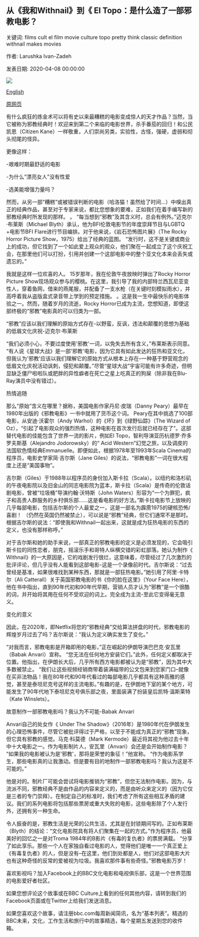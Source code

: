 ## 从《我和Withnail》到《 El Topo：是什么造了一部邪教电影？

关键词: films cult el film movie culture topo pretty think classic definition withnail makes movies

作者: Larushka Ivan-Zadeh

发表日期: 2020-04-08 00:00:00

![](https://ichef.bbci.co.uk/wwfeatures/live/624_351/images/live/p0/88/yq/p088yqyq.jpg)

[English](From%20Withnail%20and%20I%20to%20El%20Topo%3A%20What%20makes%20a%20cult%20film%3F.md)

[原网页](https://www.bbc.com/culture/story/20200408-from-withnail-and-i-to-el-topo-what-makes-a-cult-film)

有什么疯狂的炼金术可以将有史以来最糟糕的电影变成惊人的天才作品？当然，当它被称为邪教经典时！欢迎来到第二个来临的电影世界，杀手番茄的回归！和公民凯恩（Citizen Kane）一样敬重，人们崇尚另类，实验性，古怪，强硬，虚弱和彻头彻尾的怪异。

更像这样：

-艰难时期最舒适的电影

-为什么“漂亮女人”没有性爱

-选美能增强力量吗？

然而，从另一部“糟糕”或被错误判断的电影（哈洛猫！虽然给了时间…）中嗅出真正的经典作品，甚至对于专家来说，都比您想象的要难，正如我们在着手编写新的邪教经典时所发现的那样。 。 “每当想到“邪教”及其含义时，总会有例外。”迈克尔·布莱斯（Michael Blyth）承认，他为BFI伦敦电影节的年度崇拜节目与LGBTQ +电影节BFI Flare进行节目编排。对于他来说，《岩石恐怖图片展》（The Rocky Horror Picture Show，1975）给出了经典的蓝图。 “发行时，这不是关键或商业上的成功，但它找到了一个如此爱上观众的观众，他们聚在一起成立了这个庆祝工会，在那里他们可以打扮，引用并创建一个这部电影中的整个亚文化本来会丢失或遗忘的。”

我就是这样一位欢喜的人。 15岁那年，我在伦敦午夜放映时弹出了Rocky Horror Picture Show现场观众参与的樱桃。在这里，我引导了我的内部特兰西瓦尼亚变性人，穿着鱼网，借来的燕尾服，并配备了一支水枪（在关键时刻模拟雨水），并高呼着我从盗版盒式录音带上学到的预定措施。 。这是我一生中最快乐的电影体验之一。然而，随着岁月的流逝，Rocky Horror已成为主流，您想知道，即使这部终极的“邪教”电影真的可以归类为一部。

“邪教”应该以我们理解的原始方式存在-以野蛮，反讽，违法和颠覆的思想为基础的低眉文化庆祝-迈克尔·布莱斯

“我们必须小心，不要过度使用'邪教'一词，以免失去所有含义，”布莱斯表示同意。 “有人说《星球大战》是一部'邪教'电影，因为它具有如此发达的狂热和亚文化，但我认为'邪教'应该以我们理解它的原始方式从根本上存在–一种基于野营观念的低眉文化庆祝活动讽刺，侵犯和颠覆。”尽管“星球大战”宇宙可能有许多奇迹，但明显缺乏僵尸啦啦队或肥胖的异性癖者在死亡之星上吃真正的狗屎（除非我在Blu-Ray演员中没有错过）。

热情追随

那么“原始”含义在哪里？据称，美国电影作家丹尼·皮瑞（Danny Peary）最早在1980年出版的《邪教电影》一书中就用了货币这个词。 Peary在其中挑选了100部电影，从安迪·沃霍尔（Andy Warhol）的《坏》到《绿野仙踪》（The Wizard of Oz），“引起了电影观众的强烈热情，这种电影在首次发行后就已经存在了”。这部替代电影的佳能包含了世界一流的影片，例如El Topo，智利导演亚历杭德罗·乔多罗夫斯基（Alejandro Jodorowsky）的“ Acid Western”幻觉之旅，以及调皮的法国软色情经典Emmanuelle。即便如此，根据1978年至1993年Scala Cinema的程序员，电影史学家简·吉尔斯（Jane Giles）的说法，“邪教电影”一词在很大程度上还是“美国事物”。

吉尔斯（Giles）于1988年以程序员的身份加入斯卡拉（Scala）。以纽约和洛杉矶的午夜电影院以及旧金山的同志电影院为蓝本，斯卡拉（Scala）是传奇的伦敦话剧电影，曾被“垃圾桶”导演约翰·沃特斯（John Waters）形容为“一个为罪犯，疯子和高贵人群服务的乡村俱乐部……这是看电影的好方法。”斯卡拉电影节上放映的几乎每部电影，包括吉尔斯的个人最爱之一，这是一部名为霹雳1975的硬核恐怖/喜剧！ （仍然在英国仍然被禁止），可以说是“邪教”经典，但它们通常不是那时。根据吉尔斯的说法：“即使我和Withnail一起出来，这就是成为狂热电影的东西的定义，也没有那样称呼。”

对于吉尔斯和她的助手来说，一部真正的邪教电影的定义是必须发现的，它会吸引斯卡拉的同性恋者，朋克，摇滚乐手和哥特人纵横交错的彩虹部落。她认为制作《 Withnail》的一大原因是，它的戏剧发行很烂，这意味着，尽管经过了几次激烈的批评评论，但几乎没有人能看到这部电影-这是一个录像前时代。吉尔斯说：“过去曾经是基准，如果很难找到某种东西，那就是一部狂热电影。”她引用了阿里·卡特尔（Ali Catterall）关于英国邪教电影的书《你的脸在这里》（Your Face Here），他在书中指出，直到90年代初和90年代早期，营销人员才认为“邪教”是一个很酷的词，并开始将其用在任何不受欢迎的词上。完全成为主流-至此它变得毫无意义。

变化的意义

因此，在2020年，即Netflix将您的“邪教经典”交给算法拼盘的时代，邪教电影的辉煌岁月过去了吗？吉尔斯说：“我认为定义确实发生了变化。”

“对我而言，邪教电影是开箱即用的电影，”正在崛起的伊朗导演巴巴克·安瓦里（Babak Anvari）宣称。 “您无法在任何地方安装它们。”此外，任何定义都取决于位置。他指出，在伊朗长大后，几乎所有西方电影都被认为是“邪教”，因为其中大多数被禁止。 “我们让这些视频经销商带着装满磁带的公文包来到您家门口–就像在买非法物品！我在80年代和90年代看过的每部电影几乎都具有这种高雅的感觉，甚至是泰坦尼克号这样的主流电影。”有趣的是，在伊朗地下室的某个地方，可能发生了90年代地下泰坦尼克号俱乐部之夜，里面装满了扮装皇后凯特·温斯莱特（Kate Winslets）。

故意制作一部邪教电影吗？我认为不可能-Babak Anvari

Anvari自己的处女作《 Under The Shadow》（2016年）是1980年代在伊朗发生的心理恐怖事件，尽管它被批评得过于严格，以至于不能成为真正的“邪教”现象，但它具有邪教的感觉。马克·科莫德（Mark Kermode）最近将其视为他过去十年中十大电影之一。作为电影制片人，安瓦里（Anvari）会还是会开始制作电影？ “如果我的电影被认为是'邪教'，那将是荣誉的象征！”他宣称。 “作为电影系学生，那些电影真的让我激动。但是要有目的地制作一部邪教电影吗？我认为这是不可能的。”

他是对的。制片厂可能会尝试将电影推销为“邪教”，但您无法制作电影。因为，与流派不同，邪教经典不是由作品的内容来定义的，而是由听众来定义的（因为它仅是三者的专门崇拜）。在制定自己的标准时，我们考虑了所有这些相互矛盾的建议。我们的系列电影将包括那些票房或重大失败的电影，这些电影除了个人发行外，还拥有另一种生命。

令人振奋的是，邪教生活是光荣的公共生活，尤其是在封锁期间写的。正如布莱斯（Blyth）的结论：“文化电影院具有将人们聚集在一起的方式。”作为程序员，他最美好的回忆之一是对Troma 1984年的B影片《有毒的复仇者》的票房满载。 “分享了如此享乐。那些一个人在家独自看过电影的人，觉得他们是唯一一个真正爱上《有毒复仇者》的人，但是没有–在这里，他们到处都是人，他们对这部电影大片也有这种奇怪的反常的爱被视为垃圾。我喜欢那件事有些奇怪。”邪教电影万岁！

喜欢影视吗？加入Facebook上的BBC文化电影和电视俱乐部，这是一个世界范围的电影爱好者社区。

如果您想评论这个故事或在BBC Culture上看到的任何其他内容，请转到我们的Facebook页面或在Twitter上给我们发送消息。

如果您喜欢这个故事，请注册bbc.com每周新闻简讯，名为“基本列表”。精选的BBC未来，文化，工作生活和旅行中的故事精选，每个星期五发送到您的收件箱。